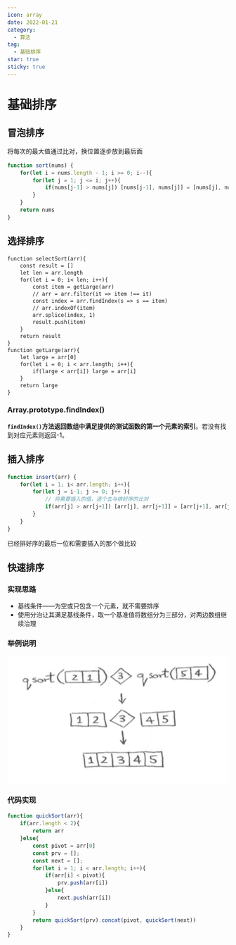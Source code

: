 ```yaml
---
icon: array
date: 2022-01-21
category:
  - 算法
tag:
  - 基础排序
star: true
sticky: true
---
```


# 基础排序

## 冒泡排序
将每次的最大值通过比对，换位置逐步放到最后面

```jsx
function sort(nums) {
	for(let i = nums.length - 1; i >= 0; i--){
		for(let j = 1; j <= i; j++){
			if(nums[j-1] > nums[j]) [nums[j-1], nums[j]] = [nums[j], nums[j-1]]
		}
	}
	return nums
}
```

## 选择排序

```tsx
function selectSort(arr){
    const result = []
    let len = arr.length
    for(let i = 0; i< len; i++){
        const item = getLarge(arr)
        // arr = arr.filter(it => item !== it)
        const index = arr.findIndex(s => s == item)
        // arr.indexOf(item)
        arr.splice(index, 1)
        result.push(item)
    }
    return result
}
function getLarge(arr){
    let large = arr[0]
    for(let i = 0; i < arr.length; i++){
        if(large < arr[i]) large = arr[i]
    }
    return large
}
```

### Array.prototype.findIndex()

**`findIndex()`**方法返回数组中满足提供的测试函数的第一个元素的**索引**。若没有找到对应元素则返回-1。

## 插入排序

```js
function insert(arr) {
	for(let i = 1; i< arr.length; i++){
		for(let j = i-1; j >= 0; j++ ){
            // 将需要插入的值，逐个去与排好序的比对
            if(arr[j] > arr[j+1]) [arr[j], arr[j+1]] = [arr[j+1], arr[j]]
		}
	}
}
```
已经排好序的最后一位和需要插入的那个做比较

## 快速排序

### 实现思路

- 基线条件——为空或只包含一个元素，就不需要排序
- 使用分治让其满足基线条件，取一个基准值将数组分为三部分，对两边数组继续治理

### 举例说明

![例子](../images/quicksort.png)

### 代码实现

```javascript
function quickSort(arr){
    if(arr.length < 2){
        return arr
    }else{
        const pivot = arr[0]
        const prv = [];
        const next = [];
        for(let i = 1; i < arr.length; i++){
            if(arr[i] < pivot){
                prv.push(arr[i])
            }else{
                next.push(arr[i])
            }
        }
        return quickSort(prv).concat(pivot, quickSort(next))
    }
}
```